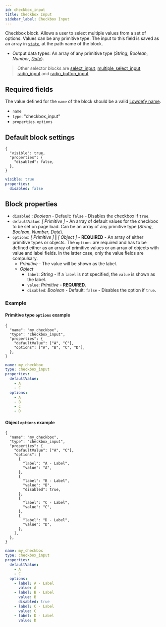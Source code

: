 ```yaml
---
id: checkbox_input
title: Checkbox Input
sidebar_label: Checkbox Input
---
```


Checkbox block. Allows a user to select multiple values from a set of options. Values can be any primitive type.
The input to this field is saved as an array in [`state`](concepts/state.md), at the path name of the block.

- Output data types: An array of any primitive type (_String_, _Boolean_, _Number_, [_Date_](date_input.md#date-type)).

> Other selector blocks are [select_input](select_input.md), [multiple_select_input](multiple_select_input.md), [radio_input](radio_input.md) and [radio_button_input](radio_button_input.md)

## Required fields

The value defined for the `name` of the block should be a valid [Lowdefy name](concepts/lowdefy-file.md#names-and-ids).

- `name`
- `type`: "checkbox_input"
- `properties.options`

## Default block settings

<!--DOCUSAURUS_CODE_TABS-->
<!--JSON-->

```json5
{
  "visible": true,
  "properties": {
    "disabled": false,
  },
}
```

<!--YAML-->

```yaml
visible: true
properties:
  disabled: false
```

<!--END_DOCUSAURUS_CODE_TABS-->

## Block properties

- `disabled` : _Boolean_ - Default: `false` - Disables the checkbox if `true`.
- `defaultValue`: _[ Primitive ]_ - An array of default values for the checkbox to be set on page load. Can be an array of any primitive type (_String_, _Boolean_, _Number_, _Date_).
- `options`: _[ Primitive ]_ **|** _[ Object ]_ - **REQUIRED** - An array of either primitive types or objects. The `options` are required and has to be defined either as an array of primitive values or an array of objects with value and label fields. In the latter case, only the value fields are compulsary.
  - _Primitive_ - The value will be shown as the label.
  - _Object_
    - `label`: _String_ - If a `label` is not specified, the `value` is shown as the label.
    - `value`: _Primitive_ - **REQUIRED**.
    - `disabled`: _Boolean_ - Default: `false` - Disables the option if `true`.

### Example

#### Primitive type `options` example

<!--DOCUSAURUS_CODE_TABS-->
<!--JSON-->

```json5
{
  "name": "my_checkbox",
  "type": "checkbox_input",
  "properties": {
    "defaultValue": ["A", "C"],
    "options": ["A", "B", "C", "D"],
  },
}
```

<!--YAML-->

```yaml
name: my_checkbox
type: checkbox_input
properties:
  defaultValue:
    - A
    - C
  options:
    - A
    - B
    - C
    - D
```

<!--END_DOCUSAURUS_CODE_TABS-->

#### Object `options` example

<!--DOCUSAURUS_CODE_TABS-->
<!--JSON-->

```json5
{
  "name": "my_checkbox",
  "type": "checkbox_input",
  "properties": {
    "defaultValue": ["A", "C"],
    "options": [
      {
        "label": "A - Label",
        "value": "A",
      },
      {
        "label": "B - Label",
        "value": "B",
        "disabled": true,
      },
      {
        "label": "C - Label",
        "value": "C",
      },
      {
        "label": "D - Label",
        "value": "D",
      },
    ],
  },
}
```

<!--YAML-->

```yaml
name: my_checkbox
type: checkbox_input
properties:
  defaultValue:
    - A
    - C
  options:
    - label: A - Label
      value: A
    - label: B - Label
      value: B
      disabled: true
    - label: C - Label
      value: C
    - label: D - Label
      value: D
```

<!--END_DOCUSAURUS_CODE_TABS-->
